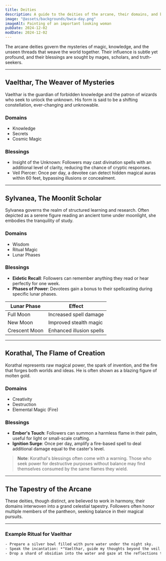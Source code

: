 ```yaml
---
title: Deities
description: A guide to the deities of the arcane, their domains, and blessings bestowed upon followers.
image: "@assets/backgrounds/bwca-day.png"
imageAlt: Painting of an important looking woman 
pubDate: 2024-12-02
modDate: 2024-12-02
---
```


The arcane deities govern the mysteries of magic, knowledge, and the unseen threads that weave the world together. Their influence is subtle yet profound, and their blessings are sought by mages, scholars, and truth-seekers.

---

## Vaelthar, The Weaver of Mysteries

Vaelthar is the guardian of forbidden knowledge and the patron of wizards who seek to unlock the unknown. His form is said to be a shifting constellation, ever-changing and unknowable.

### Domains

- Knowledge
- Secrets
- Cosmic Magic

### Blessings

- Insight of the Unknown: Followers may cast divination spells with an additional level of clarity, reducing the chance of cryptic responses.
- Veil Piercer: Once per day, a devotee can detect hidden magical auras within 60 feet, bypassing illusions or concealment.

---

## Sylvanea, The Moonlit Scholar

Sylvanea governs the realm of structured learning and research. Often depicted as a serene figure reading an ancient tome under moonlight, she embodies the tranquility of study.

### Domains

- Wisdom
- Ritual Magic
- Lunar Phases

### Blessings

- **Eidetic Recall**: Followers can remember anything they read or hear perfectly for one week.
- **Phases of Power**: Devotees gain a bonus to their spellcasting during specific lunar phases.

| **Lunar Phase** | **Effect**               |
| --------------- | ------------------------ |
| Full Moon       | Increased spell damage   |
| New Moon        | Improved stealth magic   |
| Crescent Moon   | Enhanced illusion spells |

---

## Korathal, The Flame of Creation

Korathal represents raw magical power, the spark of invention, and the fire that forges both worlds and ideas. He is often shown as a blazing figure of molten gold.

### Domains

- Creativity
- Destruction
- Elemental Magic (Fire)

### Blessings

- **Ember's Touch**: Followers can summon a harmless flame in their palm, useful for light or small-scale crafting.
- **Ignition Surge**: Once per day, amplify a fire-based spell to deal additional damage equal to the caster's level.

> **Note**: Korathal's blessings often come with a warning. Those who seek power for destructive purposes without balance may find themselves consumed by the same flames they wield.

---

## The Tapestry of the Arcane

These deities, though distinct, are believed to work in harmony, their domains interwoven into a grand celestial tapestry. Followers often honor multiple members of the pantheon, seeking balance in their magical pursuits.

---

### Example Ritual for Vaelthar

``` txt
- Prepare a silver bowl filled with pure water under the night sky.
- Speak the incantation: *"Vaelthar, guide my thoughts beyond the veil."*
- Drop a shard of obsidian into the water and gaze at the reflections to receive a vision.
```
